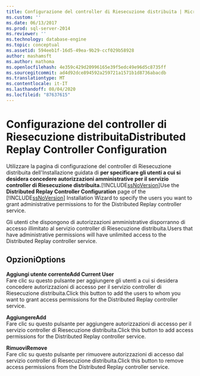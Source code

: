 ```yaml
---
title: Configurazione del controller di Riesecuzione distribuita | Microsoft Docs
ms.custom: ''
ms.date: 06/13/2017
ms.prod: sql-server-2014
ms.reviewer: ''
ms.technology: database-engine
ms.topic: conceptual
ms.assetid: 594eeb1f-16d5-49ea-9b29-ccf029b58928
author: mashamsft
ms.author: mathoma
ms.openlocfilehash: 4e359c429d20996165e39f5edc49e96d5c8735ff
ms.sourcegitcommit: ad4d92dce894592a259721a1571b1d8736abacdb
ms.translationtype: MT
ms.contentlocale: it-IT
ms.lasthandoff: 08/04/2020
ms.locfileid: "87637615"
---
```

# <a name="distributed-replay-controller-configuration"></a><span data-ttu-id="bcd3d-102">Configurazione del controller di Riesecuzione distribuita</span><span class="sxs-lookup"><span data-stu-id="bcd3d-102">Distributed Replay Controller Configuration</span></span>
  <span data-ttu-id="bcd3d-103">Utilizzare la pagina di configurazione del controller di Riesecuzione distribuita dell'Installazione guidata di **per specificare gli utenti a cui si desidera concedere autorizzazioni amministrative per il servizio controller di Riesecuzione distribuita.**[!INCLUDE[ssNoVersion](../../includes/ssnoversion-md.md)]</span><span class="sxs-lookup"><span data-stu-id="bcd3d-103">Use the **Distributed Replay Controller Configuration** page of the [!INCLUDE[ssNoVersion](../../includes/ssnoversion-md.md)] Installation Wizard to specify the users you want to grant administrative permissions to for the Distributed Replay controller service.</span></span>  
  
 <span data-ttu-id="bcd3d-104">Gli utenti che dispongono di autorizzazioni amministrative disporranno di accesso illimitato al servizio controller di Riesecuzione distribuita.</span><span class="sxs-lookup"><span data-stu-id="bcd3d-104">Users that have administrative permissions will have unlimited access to the Distributed Replay controller service.</span></span>  
  
## <a name="options"></a><span data-ttu-id="bcd3d-105">Opzioni</span><span class="sxs-lookup"><span data-stu-id="bcd3d-105">Options</span></span>  
 <span data-ttu-id="bcd3d-106">**Aggiungi utente corrente**</span><span class="sxs-lookup"><span data-stu-id="bcd3d-106">**Add Current User**</span></span>  
 <span data-ttu-id="bcd3d-107">Fare clic su questo pulsante per aggiungere gli utenti a cui si desidera concedere autorizzazioni di accesso per il servizio controller di Riesecuzione distribuita.</span><span class="sxs-lookup"><span data-stu-id="bcd3d-107">Click this button to add the users to whom you want to grant access permissions for the Distributed Replay controller service.</span></span>  
  
 <span data-ttu-id="bcd3d-108">**Aggiungere**</span><span class="sxs-lookup"><span data-stu-id="bcd3d-108">**Add**</span></span>  
 <span data-ttu-id="bcd3d-109">Fare clic su questo pulsante per aggiungere autorizzazioni di accesso per il servizio controller di Riesecuzione distribuita.</span><span class="sxs-lookup"><span data-stu-id="bcd3d-109">Click this button to add access permissions for the Distributed Replay controller service.</span></span>  
  
 <span data-ttu-id="bcd3d-110">**Rimuovi**</span><span class="sxs-lookup"><span data-stu-id="bcd3d-110">**Remove**</span></span>  
 <span data-ttu-id="bcd3d-111">Fare clic su questo pulsante per rimuovere autorizzazioni di accesso dal servizio controller di Riesecuzione distribuita.</span><span class="sxs-lookup"><span data-stu-id="bcd3d-111">Click this button to remove access permissions from the Distributed Replay controller service.</span></span>  
  
  
